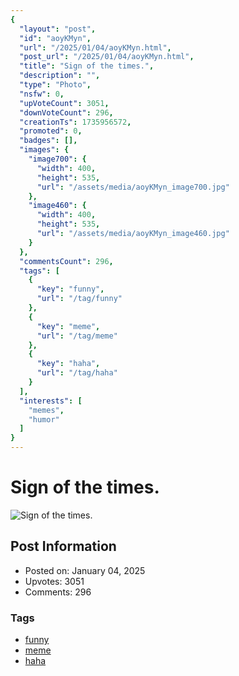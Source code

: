 ```yaml
---
{
  "layout": "post",
  "id": "aoyKMyn",
  "url": "/2025/01/04/aoyKMyn.html",
  "post_url": "/2025/01/04/aoyKMyn.html",
  "title": "Sign of the times.",
  "description": "",
  "type": "Photo",
  "nsfw": 0,
  "upVoteCount": 3051,
  "downVoteCount": 296,
  "creationTs": 1735956572,
  "promoted": 0,
  "badges": [],
  "images": {
    "image700": {
      "width": 400,
      "height": 535,
      "url": "/assets/media/aoyKMyn_image700.jpg"
    },
    "image460": {
      "width": 400,
      "height": 535,
      "url": "/assets/media/aoyKMyn_image460.jpg"
    }
  },
  "commentsCount": 296,
  "tags": [
    {
      "key": "funny",
      "url": "/tag/funny"
    },
    {
      "key": "meme",
      "url": "/tag/meme"
    },
    {
      "key": "haha",
      "url": "/tag/haha"
    }
  ],
  "interests": [
    "memes",
    "humor"
  ]
}
---
```


# Sign of the times.

![Sign of the times.](/assets/media/aoyKMyn_image700.jpg)

## Post Information

- Posted on: January 04, 2025
- Upvotes: 3051
- Comments: 296

### Tags

- [funny](/tag/funny)
- [meme](/tag/meme)
- [haha](/tag/haha)
